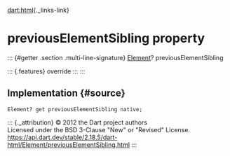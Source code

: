 [dart:html](../../dart-html/dart-html-library){._links-link}

previousElementSibling property
===============================

::: {#getter .section .multi-line-signature}
[Element](../element-class)? previousElementSibling

::: {.features}
override
:::
:::

Implementation {#source}
--------------

``` {.language-dart data-language="dart"}
Element? get previousElementSibling native;
```

::: {._attribution}
© 2012 the Dart project authors\
Licensed under the BSD 3-Clause \"New\" or \"Revised\" License.\
<https://api.dart.dev/stable/2.18.5/dart-html/Element/previousElementSibling.html>
:::
